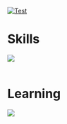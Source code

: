 [![Test](https://github-readme-stats.vercel.app/api/wakatime?username=voidpro&layout=compact)](https://wakatime.com/@voidpro)<br>

# Skills
<img src="https://skillicons.dev/icons?i=python,c,html,js" /> <br /><br />

# Learning
<img src="https://skillicons.dev/icons?i=react,next,js,typescript" /> <br /><br />
